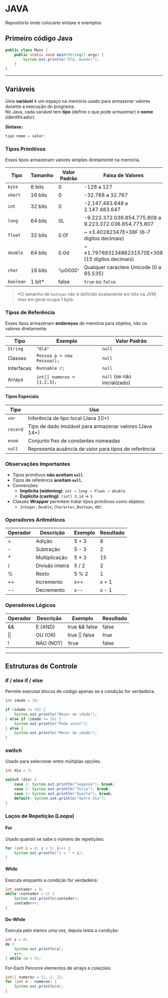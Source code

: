 # JAVA
Repositório onde colocarei sintaxe e exemplos 

## Primeiro código Java

```java
public class Main {
    public static void main(String[] args) {
        System.out.println("Olá, mundo!");
    }
}
```

---

## Variáveis

Uma **variável** é um espaço na memória usado para armazenar valores durante a execução do programa.  
No Java, cada variável tem **tipo** (define o que pode armazenar) e **nome** (identificador).

**Sintaxe:**
```java
tipo nome = valor;
```

### Tipos Primitivos
Esses tipos armazenam valores simples diretamente na memória.

| Tipo     | Tamanho | Valor Padrão | Faixa de Valores |
|----------|---------|--------------|------------------|
| `byte`   | 8 bits  | 0            | -128 a 127 |
| `short`  | 16 bits | 0            | -32.768 a 32.767 |
| `int`    | 32 bits | 0            | -2.147.483.648 a 2.147.483.647 |
| `long`   | 64 bits | 0L           | -9.223.372.036.854.775.808 a 9.223.372.036.854.775.807 |
| `float`  | 32 bits | 0.0f         | ~ ±3.40282347E+38F (6–7 dígitos decimais) |
| `double` | 64 bits | 0.0d         | ~ ±1.79769313486231570E+308 (15 dígitos decimais) |
| `char`   | 16 bits | '\u0000'     | Qualquer caractere Unicode (0 a 65.535) |
| `boolean`| 1 bit*  | false        | `true` ou `false` |

> \*O tamanho de `boolean` não é definido exatamente em bits na JVM, mas em geral ocupa 1 byte.

### Tipos de Referência
Esses tipos armazenam **endereços** de memória para objetos, não os valores diretamente.

| Tipo           | Exemplo                      | Valor Padrão |
|----------------|------------------------------|--------------|
| `String`       | `"Olá"`                      | `null` |
| Classes        | `Pessoa p = new Pessoa();`   | `null` |
| Interfaces     | `Runnable r;`                | `null` |
| Arrays         | `int[] numeros = {1,2,3};`   | `null` (se não inicializado) |

#### Tipos Especiais
| Tipo      | Uso                                               |
|-----------|---------------------------------------------------|
| `var`     | Inferência de tipo local (Java 10+)               |
| `record`  | Tipo de dado imutável para armazenar valores (Java 14+) |
| `enum`    | Conjunto fixo de constantes nomeadas              |
| `null`    | Representa ausência de valor para tipos de referência |

### Observações Importantes
- Tipos primitivos **não aceitam `null`**.
- Tipos de referência **aceitam `null`**.
- Conversões:
  - **Implícita (widening)**: `int → long → float → double`
  - **Explícita (casting)**: `(int) 3.14` → `3`
- Classes **Wrapper** permitem tratar tipos primitivos como objetos:
  - `Integer`, `Double`, `Character`, `Boolean`, etc.

### Operadores Aritméticos
| Operador | Descrição       | Exemplo | Resultado |
| -------- | --------------- | ------- | --------- |
| +        | Adição          | 5 + 3   | 8         |
| -        | Subtração       | 5 - 3   | 2         |
| \*       | Multiplicação   | 5 \* 3  | 15        |
| /        | Divisão inteira | 5 / 2   | 2         |
| %        | Resto           | 5 % 2   | 1         |
| ++       | Incremento      | x++     | x + 1     |
| --       | Decremento      | x--     | x - 1     |

### Operadores Lógicos
| Operador | Descrição | Exemplo         | Resultado |
| -------- | --------- | --------------- | --------- |
| &&       | E (AND)   | true && false   | false     |
| \|\|     | OU (OR)   | true \|\| false | true      |
| !        | NÃO (NOT) | !true           | false     |

---

## Estruturas de Controle

### if / else if / else
Permite executar blocos de código apenas se a condição for verdadeira.

```java
int idade = 18;

if (idade >= 18) {
    System.out.println("Maior de idade");
} else if (idade >= 16) {
    System.out.println("Pode votar");
} else {
    System.out.println("Menor de idade");
}
```

### switch
Usado para selecionar entre múltiplas opções.

```java
int dia = 3;

switch (dia) {
    case 1: System.out.println("Segunda"); break;
    case 2: System.out.println("Terça"); break;
    case 3: System.out.println("Quarta"); break;
    default: System.out.println("Outro dia");
}
```

### Laços de Repetição (Loops)

#### For
Usado quando se sabe o número de repetições:

```java
for (int i = 0; i < 5; i++) {
    System.out.println("i = " + i);
}
```

#### While
Executa enquanto a condição for verdadeira:

```java
int contador = 0;
while (contador < 5) {
    System.out.println(contador);
    contador++;
}
```

#### Do-While
Executa pelo menos uma vez, depois testa a condição:

```java
int x = 0;
do {
    System.out.println(x);
    x++;
} while (x < 5);
```

For-Each
Percorre elementos de arrays e coleções:

```java
int[] numeros = {1, 2, 3};
for (int n : numeros) {
    System.out.println(n);
}
```
